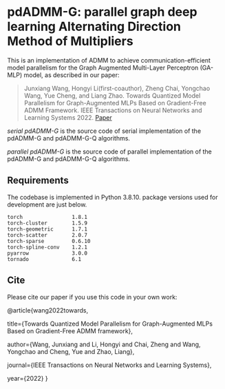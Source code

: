 # pdADMM-G: parallel graph deep learning Alternating Direction Method of Multipliers

This is an implementation of ADMM to achieve communication-efficient model parallelism for the Graph Augmented Multi-Layer Perceptron (GA-MLP) model, as described in our paper:

>Junxiang Wang, Hongyi Li(first-coauthor), Zheng Chai, Yongchao Wang, Yue Cheng, and Liang Zhao. Towards Quantized Model Parallelism for Graph-Augmented MLPs Based on Gradient-Free ADMM Framework. IEEE Transactions on Neural Networks and Learning Systems 2022.
[Paper](https://github.com/xianggebenben/Junxiang_Wang/blob/master/supplementary_material/TNNLS2022/GA_MLP.pdf)


*serial pdADMM-G*  is the source code of serial implementation of the pdADMM-G and pdADMM-G-Q algorithms.

*parallel pdADMM-G* is the source code of parallel implementation of the pdADMM-G and pdADMM-G-Q algorithms.

## Requirements
The codebase is implemented in Python 3.8.10. package versions used for development are just below.
```
torch                1.8.1
torch-cluster        1.5.9
torch-geometric      1.7.1
torch-scatter        2.0.7
torch-sparse         0.6.10
torch-spline-conv    1.2.1
pyarrow              3.0.0
tornado              6.1
```
## Cite

Please cite our paper if you use this code in your own work:

@article{wang2022towards,

  title={Towards Quantized Model Parallelism for Graph-Augmented MLPs Based on Gradient-Free ADMM framework},
  
  author={Wang, Junxiang and Li, Hongyi and Chai, Zheng and Wang, Yongchao and Cheng, Yue and Zhao, Liang},
  
  journal={IEEE Transactions on Neural Networks and Learning Systems},
  
  year={2022}
}
